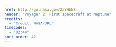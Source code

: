 ```yaml
---
href: http://go.nasa.gov/2aYHbN8
header: "Voyager 2: First spacecraft at Neptune"
credits:
  - "Credit: NASA/JPL"
timecodes:
  - "02:44"
sort_order: 42
---
```


